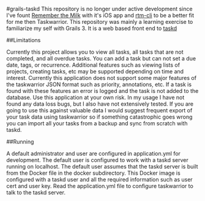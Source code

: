 #grails-taskd
This repository is no longer under active development since I've fount [Remember the Milk](https://www.rememberthemilk.com) with it's iOS app and [rtm-cli](https://github.com/dwaring87/rtm-cli) to be a better fit for me then Taskwarrior.
This repository was mainly a learning exercise to familiarize my self with Grails 3. It is a web based front end to [taskd](https://tasktools.org/projects/taskd.html)


##Limitations

Currently this project allows you to view all tasks, all tasks that are not completed, and all overdue tasks. You can add a task but can not set a due date, tags, or recurrence. Additional features such as viewing lists of projects, creating tasks, etc may be supported depending on time and interest.
Currently this application does not support some major features of the taskwarrior JSON format such as priority, annotations, etc. If a task is found with these features an error is logged and the task is not added to the database.
Use this application at your own risk. In my usage I have not found any data loss bugs, but I also have not extensively tested. If you are going to use this against valuable data I would suggest frequent export of your task data using taskwarrior so if something catastrophic goes wrong you can import all your tasks from a backup and sync from scratch with taskd.

##Running

A default administrator and user are configured in application.yml for development. The default user is configured to work with a taskd server running on localhost. The default user assumes that the taskd server is built from the Docker file in the docker subdirectory. This Docker image is configured with a taskd user and all the required information such as user cert and user key. Read the application.yml file to configure taskwarrior to talk to the taskd server.